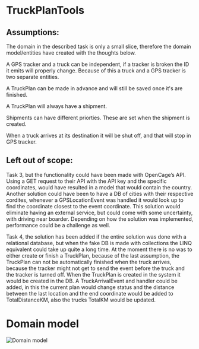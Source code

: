 # TruckPlanTools

## Assumptions:
The domain in the described task is only a small slice, therefore the domain model/entities have created with the thoughts below.

A GPS tracker and a truck can be independent, if a tracker is broken the ID it emits will properly change. Because of this a truck and a GPS tracker is two separate entities.

A TruckPlan can be made in advance and will still be saved once it's are finished.

A TruckPlan will always have a shipment.

Shipments can have different priorties. These are set when the shipment is created.

When a truck arrives at its destination it will be shut off, and that will stop in GPS tracker.

## Left out of scope:
Task 3, but the functionality could have been made with OpenCage’s API. Using a GET request to their API with the API key and the specific coordinates, would have resulted in a model that would contain the country. 
Another solution could have been to have a DB of cities with their respective cordites, whenever a GPSLocationEvent was handled it would look up to find the coordinate closest to the event coordinate. This solution would eliminate having an external service, but could come with some uncertainty, with driving near boarder. Depending on how the solution was implemented, performance could be a challenge as well.

Task 4, the solution has been added if the entire solution was done with a relational database, but when the fake DB is made with collections the LINQ equivalent could take up quite a long time.
At the moment there is no was to either create or finish a TruckPlan, because of the last assumption, the TruckPlan can not be automatically finished when the truck arrives, because the tracker might not get to send the event before the truck and the tracker is turned off. When the TruckPlan is created in the system it would be created in the DB. A TruckArrivalEvent and handler could be added, in this the current plan would change status and the distance between the last location and the end coordinate would be added to TotalDistanceKM, also the trucks TotalKM would be updated.

# Domain model
![Domain model](https://user-images.githubusercontent.com/84728646/217355268-2666aa7a-ccfc-4ba1-909d-f3e78998a596.png)
